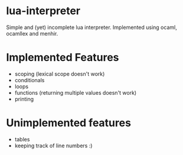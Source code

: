 # lua-interpreter

Simple and (yet) incomplete lua interpreter.
Implemented using ocaml, ocamllex and menhir.

# Implemented Features

- scoping (lexical scope doesn't work)
- conditionals
- loops
- functions (returning multiple values doesn't work)
- printing

# Unimplemented features

- tables
- keeping track of line numbers :)
